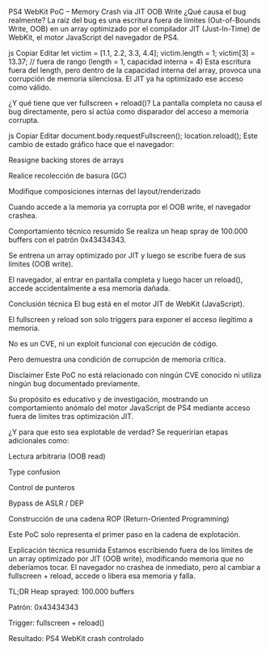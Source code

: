 PS4 WebKit PoC – Memory Crash via JIT OOB Write
¿Qué causa el bug realmente?
La raíz del bug es una escritura fuera de límites (Out-of-Bounds Write, OOB) en un array optimizado por el compilador JIT (Just-In-Time) de WebKit, el motor JavaScript del navegador de PS4.

js
Copiar
Editar
let victim = [1.1, 2.2, 3.3, 4.4];
victim.length = 1;
victim[3] = 13.37; // fuera de rango (length = 1, capacidad interna = 4)
Esta escritura fuera del length, pero dentro de la capacidad interna del array, provoca una corrupción de memoria silenciosa. El JIT ya ha optimizado ese acceso como válido.

¿Y qué tiene que ver fullscreen + reload()?
La pantalla completa no causa el bug directamente, pero sí actúa como disparador del acceso a memoria corrupta.

js
Copiar
Editar
document.body.requestFullscreen();
location.reload();
Este cambio de estado gráfico hace que el navegador:

Reasigne backing stores de arrays

Realice recolección de basura (GC)

Modifique composiciones internas del layout/renderizado

Cuando accede a la memoria ya corrupta por el OOB write, el navegador crashea.

Comportamiento técnico resumido
Se realiza un heap spray de 100.000 buffers con el patrón 0x43434343.

Se entrena un array optimizado por JIT y luego se escribe fuera de sus límites (OOB write).

El navegador, al entrar en pantalla completa y luego hacer un reload(), accede accidentalmente a esa memoria dañada.

Conclusión técnica
El bug está en el motor JIT de WebKit (JavaScript).

El fullscreen y reload son solo triggers para exponer el acceso ilegítimo a memoria.

No es un CVE, ni un exploit funcional con ejecución de código.

Pero demuestra una condición de corrupción de memoria crítica.

Disclaimer
Este PoC no está relacionado con ningún CVE conocido ni utiliza ningún bug documentado previamente.

Su propósito es educativo y de investigación, mostrando un comportamiento anómalo del motor JavaScript de PS4 mediante acceso fuera de límites tras optimización JIT.

¿Y para que esto sea explotable de verdad?
Se requerirían etapas adicionales como:

Lectura arbitraria (OOB read)

Type confusion

Control de punteros

Bypass de ASLR / DEP

Construcción de una cadena ROP (Return-Oriented Programming)

Este PoC solo representa el primer paso en la cadena de explotación.

Explicación técnica resumida
Estamos escribiendo fuera de los límites de un array optimizado por JIT (OOB write), modificando memoria que no deberíamos tocar.
El navegador no crashea de inmediato, pero al cambiar a fullscreen + reload, accede o libera esa memoria y falla.

TL;DR
Heap sprayed: 100.000 buffers

Patrón: 0x43434343

Trigger: fullscreen + reload()

Resultado: PS4 WebKit crash controlado
